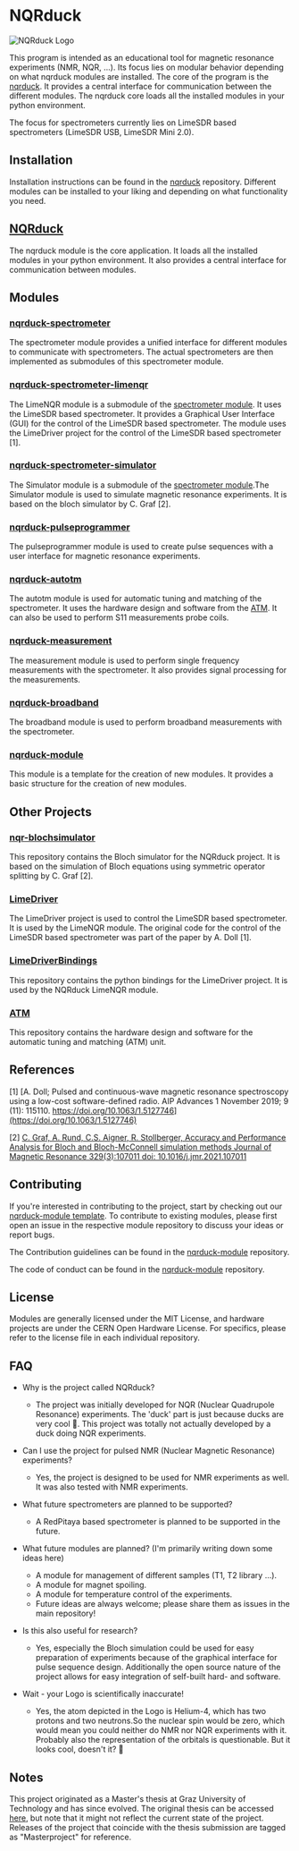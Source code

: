 # NQRduck

![NQRduck Logo](https://github.com/nqrduck/.github/blob/main/profile/images/Logo_full.png)

This program is intended as an educational tool for magnetic resonance experiments (NMR, NQR, ...). Its focus lies on modular behavior depending on what nqrduck modules are installed. The core of the program is the [nqrduck](https://github.com/nqrduck/nqrduck). It provides a central interface for communication between the different modules. The nqrduck core loads all the installed modules in your python environment.

The focus for spectrometers currently lies on LimeSDR based spectrometers (LimeSDR USB, LimeSDR Mini 2.0).

## Installation

Installation instructions can be found in the [nqrduck](https://github.com/nqrduck/nqrduck) repository. Different modules can be installed to your liking and depending on what functionality you need.

## [NQRduck](https://github.com/nqrduck/nqrduck)

The nqrduck module is the core application. It loads all the installed modules in your python environment. It also provides a central interface for communication between modules.

## Modules

### [nqrduck-spectrometer](https://github.com/nqrduck/nqrduck-spectrometer)

The spectrometer module provides a unified interface for different modules to communicate with spectrometers. The actual spectrometers are then implemented as submodules of this spectrometer module.

### [nqrduck-spectrometer-limenqr](https://github.com/nqrduck/nqrduck-spectrometer-limenqr)

The  LimeNQR module is a submodule of the [spectrometer module](https://github.com/nqrduck/nqrduck-spectrometer). It uses the LimeSDR based spectrometer. It provides a Graphical User Interface (GUI) for the control of the LimeSDR based spectrometer. The module uses the LimeDriver project for the control of the LimeSDR based spectrometer [1].

### [nqrduck-spectrometer-simulator](https://github.com/nqrduck/nqrduck-spectrometer-simulator)

The Simulator module is a submodule of the [spectrometer module](https://github.com/nqrduck/nqrduck-spectrometer).The Simulator module is used to simulate magnetic resonance experiments. It is based on the bloch simulator by C. Graf [2].

### [nqrduck-pulseprogrammer](https://github.com/nqrduck/nqrduck-pulseprogrammer)

The pulseprogrammer module is used to create pulse sequences with a user interface for magnetic resonance  experiments.

### [nqrduck-autotm](https://github.com/nqrduck/nqrduck-autotm)

The autotm module is used for automatic tuning and matching of the spectrometer. It  uses the hardware design and software from the [ATM](https://github.com/nqrduck/ATM). It can also be used to perform S11 measurements probe coils.

### [nqrduck-measurement](https://github.com/nqrduck/nqrduck-measurement)

The measurement module is used to perform single frequency measurements with the spectrometer. It also provides signal processing for the measurements.

### [nqrduck-broadband](https://github.com/nqrduck/nqrduck-broadband)

The broadband module is used to perform broadband measurements with the spectrometer.

### [nqrduck-module](https://github.com/nqrduck/nqrduck-module)

This module is a template for the creation of new modules. It provides a basic structure for the creation of new modules.

## Other Projects

### [nqr-blochsimulator](https://github.com/nqrduck/nqr-blochsimulator)

This repository contains the Bloch simulator for the NQRduck project. It is based on the simulation of Bloch equations using symmetric operator splitting by C. Graf [2].

### [LimeDriver](https://github.com/nqrduck/limedriver)

The LimeDriver project is used to control the LimeSDR based spectrometer. It is used by the LimeNQR module. The original code for the control of the LimeSDR based spectrometer was part of the paper by A. Doll [1].

### [LimeDriverBindings](https://github.com/nqrduck/LimeDriverBindings)

This repository contains the python bindings for the LimeDriver project. It is used by the NQRduck LimeNQR module.

### [ATM](https://github.com/nqrduck/ATM)

This repository contains the hardware design and software for the automatic tuning and matching (ATM) unit.

## References

[1] [A. Doll; Pulsed and continuous-wave magnetic resonance spectroscopy using a low-cost software-defined radio. AIP Advances 1 November 2019; 9 (11): 115110. https://doi.org/10.1063/1.5127746](https://doi.org/10.1063/1.5127746)

[2] [C. Graf, A. Rund, C.S. Aigner, R. Stollberger, Accuracy and Performance Analysis for Bloch and Bloch-McConnell simulation methods Journal of Magnetic Resonance 329(3):107011 doi: 10.1016/j.jmr.2021.107011](https://doi.org/10.1016/j.jmr.2021.107011)

## Contributing

If you're interested in contributing to the project, start by checking out our [nqrduck-module template](https://github.com/nqrduck/nqrduck-module). To contribute to existing modules, please first open an issue in the respective module repository to discuss your ideas or report bugs.

The Contribution guidelines can be found in the [nqrduck-module](https://github.com/nqrduck/nqrduck-module/CONTRIBUTING.md) repository.

The  code of conduct can be found in the [nqrduck-module](https://github.com/nqrduck/nqrduck-module/CODE_OF_CONDUCT.md) repository.

## License

Modules are generally licensed under the MIT License, and hardware projects are under the CERN Open Hardware License. For specifics, please refer to the license file in each individual repository.

## FAQ

- Why is the project called NQRduck?
  - The project was initially developed for NQR (Nuclear Quadrupole Resonance) experiments. The 'duck' part is just because ducks are very cool 🦆. This project was totally not actually developed by a duck doing NQR experiments.

- Can I use the project for pulsed NMR (Nuclear Magnetic Resonance) experiments?
  - Yes, the project is designed to be used for NMR experiments as well. It was also tested with NMR experiments.

- What future spectrometers are planned to be supported?
  - A RedPitaya based  spectrometer is planned to be supported in the future.

- What future modules are planned? (I'm primarily writing down some ideas here)
  - A module for management of different samples (T1, T2 library ...).
  - A module for magnet spoiling.
  - A module for temperature control of the experiments.
  - Future ideas are always welcome; please share them as issues in the main repository!

- Is this also useful for research?
  - Yes, especially the Bloch simulation could be used for easy preparation of experiments because of the graphical interface for pulse sequence design. Additionally the open source nature of the project allows for easy integration of self-built hard- and software.

- Wait - your Logo is  scientifically inaccurate!
  - Yes, the atom depicted in the Logo is Helium-4, which has two protons and two neutrons.So the nuclear spin would be zero, which would mean you could neither do NMR nor NQR experiments with it. Probably also the representation of the orbitals is questionable. But it looks cool, doesn't it? 🦆

## Notes

This project originated as a Master's thesis at Graz University of Technology and has since evolved. The original thesis can be accessed [here](https://github.com/nqrduck/Thesis), but note that it might not reflect the current state of the project. Releases of the project that coincide with the thesis submission are tagged as "Masterproject" for reference.

<!--

**Here are some ideas to get you started:**

🙋‍♀️ A short introduction - what is your organization all about?
🌈 Contribution guidelines - how can the community get involved?
👩‍💻 Useful resources - where can the community find your docs? Is there anything else the community should know?
🍿 Fun facts - what does your team eat for breakfast?
🧙 Remember, you can do mighty things with the power of [Markdown](https://docs.github.com/github/writing-on-github/getting-started-with-writing-and-formatting-on-github/basic-writing-and-formatting-syntax)
-->

